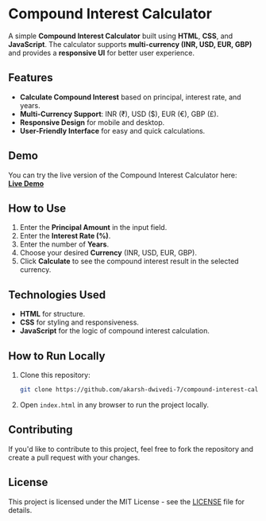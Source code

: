 # Compound Interest Calculator

A simple **Compound Interest Calculator** built using **HTML**, **CSS**, and **JavaScript**. The calculator supports **multi-currency (INR, USD, EUR, GBP)** and provides a **responsive UI** for better user experience.

## Features
- **Calculate Compound Interest** based on principal, interest rate, and years.
- **Multi-Currency Support**: INR (₹), USD ($), EUR (€), GBP (£).
- **Responsive Design** for mobile and desktop.
- **User-Friendly Interface** for easy and quick calculations.

## Demo
You can try the live version of the Compound Interest Calculator here:  
[**Live Demo**](https://akarsh-dwivedi-7.github.io/compound-interest-calculator/)

## How to Use
1. Enter the **Principal Amount** in the input field.
2. Enter the **Interest Rate (%)**.
3. Enter the number of **Years**.
4. Choose your desired **Currency** (INR, USD, EUR, GBP).
5. Click **Calculate** to see the compound interest result in the selected currency.

## Technologies Used
- **HTML** for structure.
- **CSS** for styling and responsiveness.
- **JavaScript** for the logic of compound interest calculation.

## How to Run Locally
1. Clone this repository:
    ```bash
    git clone https://github.com/akarsh-dwivedi-7/compound-interest-calculator.git
    ```

2. Open `index.html` in any browser to run the project locally.

## Contributing
If you'd like to contribute to this project, feel free to fork the repository and create a pull request with your changes.

## License
This project is licensed under the MIT License - see the [LICENSE](LICENSE) file for details.
